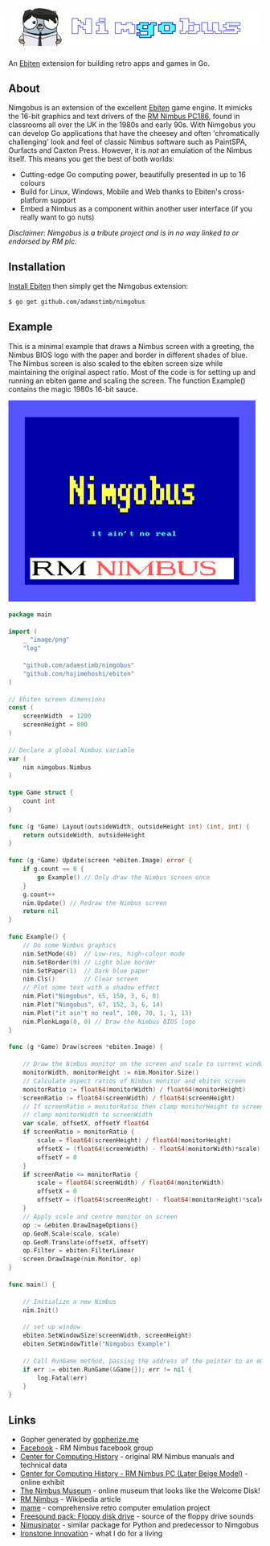 # ![nimgobus](nimgobus.png)

An [Ebiten](https://ebiten.org/) extension for building retro apps and games in Go.

## About

Nimgobus is an extension of the excellent [Ebiten](https://ebiten.org/) game engine.  It mimicks the 16-bit graphics and text drivers of the [RM Nimbus PC186](https://en.wikipedia.org/wiki/RM_Nimbus), found in classrooms all over the UK in the 1980s and early 90s.  With Nimgobus you can develop Go applications that have the cheesey and often 'chromatically challenging' look and feel of classic Nimbus software such as PaintSPA, Ourfacts and Caxton Press.  However, it is _not_ an emulation of the Nimbus itself.  This means you get the best of both worlds:

- Cutting-edge Go computing power, beautifully presented in up to 16 colours
- Build for Linux, Windows, Mobile and Web thanks to Ebiten's cross-platform support
- Embed a Nimbus as a component within another user interface (if you really want to go nuts)

_Disclaimer: Nimgobus is a tribute project and is in no way linked to or endorsed by RM plc._

## Installation

[Install Ebiten](https://ebiten.org/documents/install.html) then simply get the Nimgobus extension:

```bash
$ go get github.com/adamstimb/nimgobus
```

## Example

This is a minimal example that draws a Nimbus screen with a greeting, the Nimbus BIOS logo with the paper and border in different shades of blue.  The Nimbus screen is also scaled to the ebiten screen size while maintaining the original aspect ratio.  Most of the code is for setting up and running an ebiten game and scaling the screen.  The function Example() contains the magic 1980s 16-bit sauce.

![example](example.png)

```go
package main

import (
	_ "image/png"
	"log"

	"github.com/adamstimb/nimgobus"
	"github.com/hajimehoshi/ebiten"
)

// Ebiten screen dimensions
const (
	screenWidth  = 1200
	screenHeight = 800
)

// Declare a global Nimbus variable
var (
	nim nimgobus.Nimbus
)

type Game struct {
	count int
}

func (g *Game) Layout(outsideWidth, outsideHeight int) (int, int) {
	return outsideWidth, outsideHeight
}

func (g *Game) Update(screen *ebiten.Image) error {
	if g.count == 0 {
		go Example() // Only draw the Nimbus screen once
	}
	g.count++
	nim.Update() // Redraw the Nimbus screen
	return nil
}

func Example() {
	// Do some Nimbus graphics
	nim.SetMode(40)  // Low-res, high-colour mode
	nim.SetBorder(9) // Light blue border
	nim.SetPaper(1)  // Dark blue paper
	nim.Cls()        // Clear screen
	// Plot some text with a shadow effect
	nim.Plot("Nimgobus", 65, 150, 3, 6, 0)
	nim.Plot("Nimgobus", 67, 152, 3, 6, 14)
	nim.Plot("it ain't no real", 100, 70, 1, 1, 13)
	nim.PlonkLogo(8, 8) // Draw the Nimbus BIOS logo
}

func (g *Game) Draw(screen *ebiten.Image) {

	// Draw the Nimbus monitor on the screen and scale to current window size.
	monitorWidth, monitorHeight := nim.Monitor.Size()
	// Calculate aspect ratios of Nimbus monitor and ebiten screen
	monitorRatio := float64(monitorWidth) / float64(monitorHeight)
	screenRatio := float64(screenWidth) / float64(screenHeight)
	// If screenRatio > monitorRatio then clamp monitorHeight to screenHeight otherwise
	// clamp monitorWidth to screenWidth
	var scale, offsetX, offsetY float64
	if screenRatio > monitorRatio {
		scale = float64(screenHeight) / float64(monitorHeight)
		offsetX = (float64(screenWidth) - float64(monitorWidth)*scale) / 2
		offsetY = 0
	}
	if screenRatio <= monitorRatio {
		scale = float64(screenWidth) / float64(monitorWidth)
		offsetX = 0
		offsetY = (float64(screenHeight) - float64(monitorHeight)*scale) / 2
	}
	// Apply scale and centre monitor on screen
	op := &ebiten.DrawImageOptions{}
	op.GeoM.Scale(scale, scale)
	op.GeoM.Translate(offsetX, offsetY)
	op.Filter = ebiten.FilterLinear
	screen.DrawImage(nim.Monitor, op)
}

func main() {

	// Initialize a new Nimbus
	nim.Init()

	// set up window
	ebiten.SetWindowSize(screenWidth, screenHeight)
	ebiten.SetWindowTitle("Nimgobus Example")

	// Call RunGame method, passing the address of the pointer to an empty Game struct
	if err := ebiten.RunGame(&Game{}); err != nil {
		log.Fatal(err)
	}
}

```

## Links

- Gopher generated by [gopherize.me](https://gopherize.me/)
- [Facebook](https://www.facebook.com/RMNimbus/) - RM Nimbus facebook group
- [Center for Computing History](http://www.computinghistory.org.uk/) - original RM Nimbus manuals and technical data
- [Center for Computing History - RM Nimbus PC (Later Beige Model)](http://www.computinghistory.org.uk/det/41537/RM-Nimbus-PC-(Later-Beige-Model)/) - online exhibit
- [The Nimbus Museum](https://thenimbus.co.uk/) - online museum that looks like the Welcome Disk!
- [RM Nimbus](https://en.wikipedia.org/wiki/RM_Nimbus) - Wikipedia article
- [mame](https://www.mamedev.org/) - comprehensive retro computer emulation project
- [Freesound pack: Floppy disk drive](https://freesound.org/people/MrAuralization/packs/15891/) - source of the floppy drive sounds
- [Nimusinator](https://github.com/adamstimb/nimbusinator) - similar package for Python and predecessor to Nimgobus
- [Ironstone Innovation](https://ironstoneinnovation.eu) - what I do for a living
